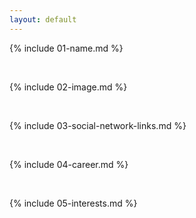 ```yaml
---
layout: default
---
```


{% include 01-name.md %}

<br>

{% include 02-image.md %}

<br>

{% include 03-social-network-links.md %}

<br>

{% include 04-career.md %}

<br>

{% include 05-interests.md %}
